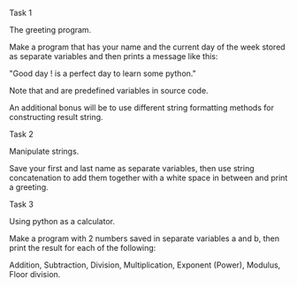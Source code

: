 Task 1

The greeting program.

Make a program that has your name and the current day of the week stored as separate variables and then prints a message like this:

"Good day ! is a perfect day to learn some python."

Note that and are predefined variables in source code.

An additional bonus will be to use different string formatting methods for constructing result string.



Task 2


Manipulate strings.

Save your first and last name as separate variables, then use string concatenation to add them together with a white space in between and print a greeting.



Task 3


Using python as a calculator.

Make a program with 2 numbers saved in separate variables a and b, then print the result for each of the following:

Addition,
Subtraction,
Division,
Multiplication,
Exponent (Power),
Modulus,
Floor division.
